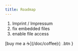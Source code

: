 ```yaml
---
title: Roadmap
---
```


1. Imprint / Impressum
2. fix embedded files
3. enable file access

<span class="fs-3">
[buy me a ☕️](/doc/coffee){: .btn }
</span>